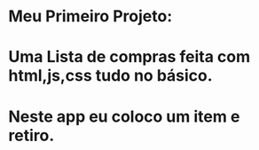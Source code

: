 # Meu Primeiro Projeto: 
# Uma Lista de compras feita com html,js,css tudo no básico.
# Neste app eu coloco um item e retiro.
